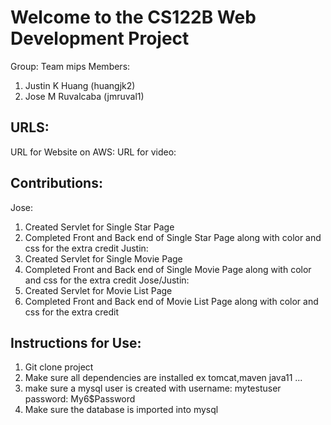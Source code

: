 # Welcome to the CS122B Web Development Project
Group: Team mips
Members:
1. Justin K Huang (huangjk2)
2. Jose M Ruvalcaba (jmruval1)

## URLS:
URL for Website on AWS:
URL for video: 

## Contributions:
Jose:
1. Created Servlet for Single Star Page
2. Completed Front and Back end of Single Star Page along with color and css for the extra credit
Justin:
1. Created Servlet for Single Movie Page
2. Completed Front and Back end of Single Movie Page along with color and css for the extra credit
Jose/Justin:
1. Created Servlet for Movie List Page
2. Completed Front and Back end of Movie List Page along with color and css for the extra credit


## Instructions for Use:
1. Git clone project
2. Make sure all dependencies are installed ex tomcat,maven java11 ...
3. make sure a mysql user is created with username: mytestuser password: My6$Password
4. Make sure the database is imported into mysql
